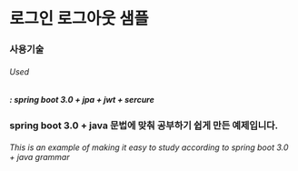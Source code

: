 # 로그인 로그아웃 샘플

### 사용기술
###### Used
#####   : spring boot 3.0 + jpa + jwt + sercure

### spring boot 3.0 + java 문법에 맞춰 공부하기 쉽게 만든 예제입니다. 
###### This is an example of making it easy to study according to spring boot 3.0 + java grammar
